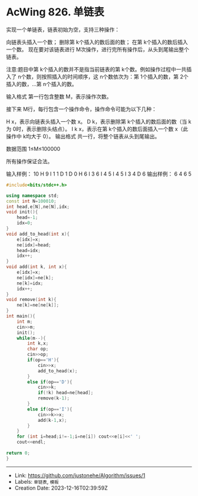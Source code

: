 # AcWing 826. 单链表

实现一个单链表，链表初始为空，支持三种操作：

向链表头插入一个数；
删除第 k个插入的数后面的数；
在第 k个插入的数后插入一个数。
现在要对该链表进行 M次操作，进行完所有操作后，从头到尾输出整个链表。

注意:题目中第 k个插入的数并不是指当前链表的第 k个数。例如操作过程中一共插入了 n个数，则按照插入的时间顺序，这 n个数依次为：第 1个插入的数，第 2个插入的数，…第 n个插入的数。

输入格式
第一行包含整数 M，表示操作次数。

接下来 M行，每行包含一个操作命令，操作命令可能为以下几种：

H x，表示向链表头插入一个数 x。
D k，表示删除第 k个插入的数后面的数（当 k为 0时，表示删除头结点）。
I k x，表示在第 k个插入的数后面插入一个数 x（此操作中 k均大于 0）。
输出格式
共一行，将整个链表从头到尾输出。

数据范围
1≤M≤100000

所有操作保证合法。

输入样例：
10
H 9
I 1 1
D 1
D 0
H 6
I 3 6
I 4 5
I 4 5
I 3 4
D 6
输出样例：
6 4 6 5

```C++
#include<bits/stdc++.h>

using namespace std;
const int N=100010;
int head,e[N],ne[N],idx;
void init(){
	head=-1;
	idx=0;
}
void add_to_head(int x){
	e[idx]=x;
	ne[idx]=head;
	head=idx;
	idx++;
}
void add(int k, int x){
	e[idx]=x;
	ne[idx]=ne[k];
	ne[k]=idx;
	idx++;
}
void remove(int k){
	ne[k]=ne[ne[k]];
}
int main(){
	int m;
	cin>>m;
	init();
	while(m--){
		int k,x;
		char op;
		cin>>op;
		if(op=='H'){
			cin>>x;
			add_to_head(x);
		}
		else if(op=='D'){
			cin>>k;
			if(!k) head=ne[head];
			remove(k-1);
		}
		else if(op=='I'){
			cin>>k>>x;
			add(k-1,x);
		}
	}
	for (int i=head;i!=-1;i=ne[i]) cout<<e[i]<<' ';
	cout<<endl;
	
return 0;
}

```

---

* Link: https://github.com/justonehe/Algorithm/issues/1
* Labels: `单链表`, `模板`
* Creation Date: 2023-12-16T02:39:59Z
